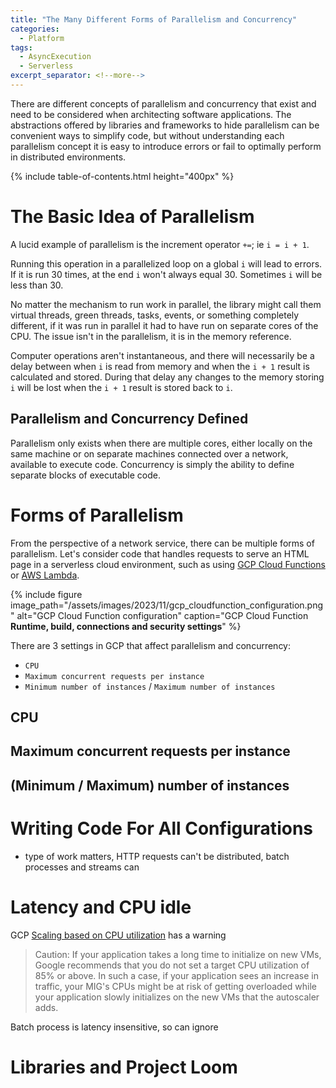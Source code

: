 ```yaml
---
title: "The Many Different Forms of Parallelism and Concurrency"
categories:
  - Platform
tags:
  - AsyncExecution
  - Serverless
excerpt_separator: <!--more-->
---
```

There are different concepts of parallelism and concurrency that exist and need to be considered when architecting 
software applications. The abstractions offered by libraries and frameworks to hide parallelism can be convenient 
ways to simplify code, but without understanding each parallelism concept it is easy to introduce errors or fail to 
optimally perform in distributed environments.<!--more-->

{% include table-of-contents.html height="400px" %}

# The Basic Idea of Parallelism

A lucid example of parallelism is the increment operator `+=`; 
ie `i = i + 1`.  

Running this operation in a parallelized loop on a global `i` will lead to errors.  If it is run 30 times, at the end 
`i` won't always equal 30.  Sometimes `i` will be less than 30.

No matter the mechanism to run work in parallel, the library might call them virtual threads, green threads, tasks, 
events, or something completely different, if it was run in parallel it had to have run on separate cores of the
CPU.  The issue isn't in the parallelism, it is in the memory reference.

Computer operations aren't instantaneous, and there will necessarily be a delay between when `i` is read from memory and
when the `i + 1` result is calculated and stored. During that delay any changes to the memory storing `i` will be lost
when the `i + 1` result is stored back to `i`.

## Parallelism and Concurrency Defined

Parallelism only exists when there are multiple cores, either locally on the same machine or on separate machines connected over 
a network, available to execute code.  Concurrency is simply the ability to define separate blocks of executable code.

# Forms of Parallelism

From the perspective of a network service, there can be multiple forms of parallelism. Let's consider code that handles
requests to serve an HTML page in a serverless cloud environment, such as using [GCP Cloud Functions](https://cloud.google.com/functions) or [AWS Lambda](https://docs.aws.amazon.com/lambda/latest/dg/welcome.html).

{%
    include figure image_path="/assets/images/2023/11/gcp_cloudfunction_configuration.png"
    alt="GCP Cloud Function configuration"
    caption="GCP Cloud Function **Runtime, build, connections and security settings**"
%}

There are 3 settings in GCP that affect parallelism and concurrency: 
- `CPU`
- `Maximum concurrent requests per instance`
- `Minimum number of instances` / `Maximum number of instances`

## CPU

## Maximum concurrent requests per instance

## (Minimum / Maximum) number of instances

# Writing Code For All Configurations

- type of work matters, HTTP requests can't be distributed, batch processes and streams can

# Latency and CPU idle

GCP [Scaling based on CPU utilization](https://cloud.google.com/compute/docs/autoscaler/scaling-cpu) has a warning
> Caution: If your application takes a long time to initialize on new VMs, Google recommends that you do not set a target CPU utilization of 85% or above. In such a case, if your application sees an increase in traffic, your MIG's CPUs might be at risk of getting overloaded while your application slowly initializes on the new VMs that the autoscaler adds.

Batch process is latency insensitive, so can ignore

# Libraries and Project Loom

